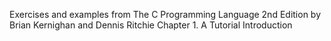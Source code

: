 Exercises and examples from The C Programming Language 2nd Edition by Brian Kernighan and Dennis Ritchie
Chapter 1. A Tutorial Introduction
